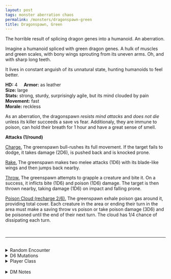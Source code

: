 ```yaml
---
layout: post
tags: monster aberration chaos
permalink: /monsters/dragonspawn-green
title: Dragonspawn, Green
---
```


The horrible result of splicing dragon genes into a humanoid. An aberration.

Imagine a humanoid spliced with green dragon genes. A hulk of muscles and green scales, with bony wings sprouting from its uneven arms. Oh, and with sharp long teeth.

It lives in constant anguish of its unnatural state, hunting humanoids to feel better.

**HD:** 4  &nbsp; &nbsp;  **Armor:** as leather <br>
**Size:** large <br>
**Stats:** strong, sturdy, surprisingly agile, but its mind clouded by pain <br>
**Movement:** fast <br>
**Morale:** reckless <br>

As an aberration, the dragonspawn *resists mind attacks* and *does not die* unless its killer succeeds a save vs fear. Additionaly, they are immune to poison, can hold their breath for 1 hour and have a great sense of smell.

**Attacks (1/round)**

<ins>Charge.</ins> The greenspawn bull-rushes its full movement. If the target fails to dodge, it takes damage (2D6), is pushed back and is knocked prone. 

<ins>Rake.</ins> The greenspawn makes two melee attacks (1D6) with its blade-like wings and then jumps back nearby.

<ins>Throw.</ins> The greenspawn attempts to grapple a creature and bite it. On a success, it inflicts bite (1D6) and poison (1D6) damage. The target is then thrown nearby, taking damage (1D6) on impact and falling prone.

<ins>Poison Cloud (recharge 2/6).</ins> The greenspawn exhale poison gas around it, providing total cover. Each creature in the area or ending their turn in the area must make a saving throw vs poison or take poison damage (3D6) and be poisoned until the end of their next turn. The cloud has 1/4 chance of dissipating each turn.

<br>

---

<br> 

<details markdown="1">
<summary>Random Encounter</summary>

1. **Monster:** 1 greenspawn.
1. **Lair:** A trashed ritual room with a giant broken green egg and unholy ritual scribblings. <br>	&nbsp; OR <br>	**Omen:** A terrifying roar of pain.
1. **Spoor:** The acrid smell of poison over signs of a recent gruesome fight.
1. **Tracks:** Uneven big humanoid tracks and broken things.
1. **Trace:** 1D10 dead fishes / birds, poisoned.
1. **Trace:** [rumor] Somebody has been looking for dragon eggs.
</details>

<details markdown="1">
<summary>D6 Mutations</summary>

Your studies of the aberration has changed you in horrible, gruesome ways: you lose your hair, you grow green scales and ...

1. ... muscles on one of your legs. Your running speed increases by 2, but missing a melee attack makes you fall prone.
1. ... a frilled mohawk on your head.
1. ... vestigial wings on your arms. They inflict damage like short swords. 
1. ... muscles on one of your arm. Melee attacks from this arm inflict 1 extra damage.
1. ... a tail. Your swim speed increases by 2.
1. ... spikes everywhere. you know the [spell word](https://saltygoo.github.io/class/magic-user#spell-words) *Poison* and gain one spell dice.
</details>

<details markdown="1">
<summary>Player Class</summary>
Play as a [mutant](https://saltygoo.github.io/class/fighter/mutant)! Instead of rolling on the mutation list foor the first roll, roll on the dragonspawn mutations. 
</details>

<br>

<details markdown="1">
<summary>DM Notes</summary>
The dragonspawns are a monsters that appear in the DnD 3e module the [Red Hand of Doom](https://www.dmsguild.com/product/28797/Red-Hand-of-Doom-3e). A rare appearance of mutants in modern DnD, but of course they are dragon themed. I made the green ones like sewer monster boss fight. — SaltyGoo
</details>
